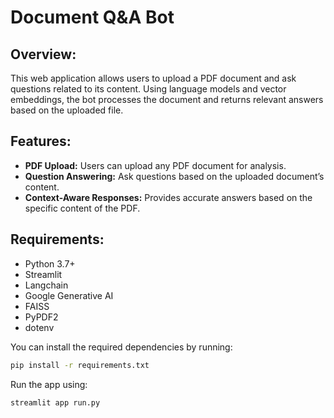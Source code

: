 # Document Q&A Bot

## Overview:
This web application allows users to upload a PDF document and ask questions related to its content. Using language models and vector embeddings, the bot processes the document and returns relevant answers based on the uploaded file.

## Features:
- **PDF Upload:** Users can upload any PDF document for analysis.
- **Question Answering:** Ask questions based on the uploaded document’s content.
- **Context-Aware Responses:** Provides accurate answers based on the specific content of the PDF.

## Requirements:
- Python 3.7+
- Streamlit
- Langchain
- Google Generative AI
- FAISS
- PyPDF2
- dotenv

You can install the required dependencies by running:
```bash
pip install -r requirements.txt
```

Run the app using:
```bash
streamlit app run.py
```
